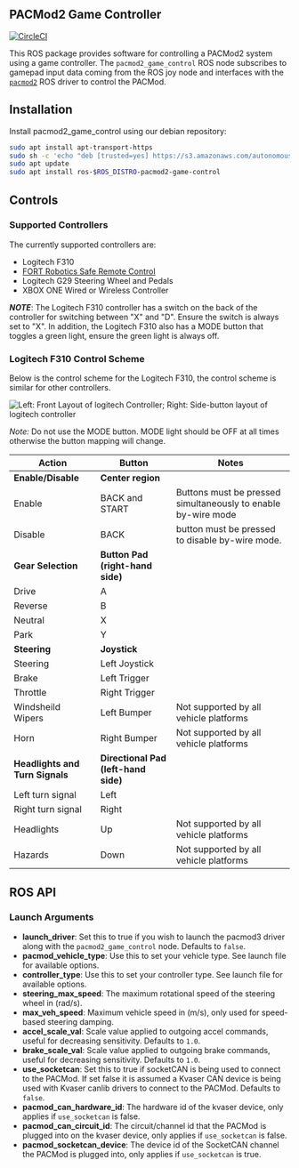 ## PACMod2 Game Controller ##

[![CircleCI](https://circleci.com/gh/astuff/pacmod2_game_control/tree/master.svg?style=svg)](https://circleci.com/gh/astuff/pacmod2_game_control/tree/master)

This ROS package provides software for controlling a PACMod2 system using a game controller.
The `pacmod2_game_control` ROS node subscribes to gamepad input data coming from the ROS joy node and interfaces with the [`pacmod2`](https://github.com/astuff/pacmod) ROS driver to control the PACMod.

## Installation

Install pacmod2_game_control using our debian repository:

```sh
sudo apt install apt-transport-https
sudo sh -c 'echo "deb [trusted=yes] https://s3.amazonaws.com/autonomoustuff-repo/ $(lsb_release -sc) main" > /etc/apt/sources.list.d/autonomoustuff-public.list'
sudo apt update
sudo apt install ros-$ROS_DISTRO-pacmod2-game-control
```

## Controls

### Supported Controllers

The currently supported controllers are:

- Logitech F310
- [FORT Robotics Safe Remote Control](https://autonomoustuff.com/products/fort-remote-control-system)
- Logitech G29 Steering Wheel and Pedals
- XBOX ONE Wired or Wireless Controller

***NOTE***: The Logitech F310 controller has a switch on the back of the controller for switching between "X" and "D".
Ensure the switch is always set to "X".
In addition, the Logitech F310 also has a MODE button that toggles a green light, ensure the green light is always off.

### Logitech F310 Control Scheme

Below is the control scheme for the Logitech F310, the control scheme is similar for other controllers.

![Left: Front Layout of logitech Controller; Right: Side-button layout of logitech controller
](/controller_img.png "controller_img.png")

*Note:* Do not use the MODE button. MODE light should be OFF at all times otherwise the button mapping will change.

| Action | Button | Notes |
| - | - | - |
| **Enable/Disable** | **Center region** | |
| Enable | BACK and START | Buttons must be pressed simultaneously to enable by-wire mode |
| Disable | BACK | button must be pressed to disable by-wire mode.|
| **Gear Selection** | **Button Pad (right-hand side)** | |
| Drive | A | |
| Reverse | B | |
| Neutral | X | |
| Park | Y | |
| **Steering** | **Joystick** | |
| Steering | Left Joystick | |
| Brake | Left Trigger | |
| Throttle | Right Trigger | |
| Windsheild Wipers | Left Bumper | Not supported by all vehicle platforms |
| Horn | Right Bumper | Not supported by all vehicle platforms |
| **Headlights and Turn Signals** | **Directional Pad (left-hand side)** | |
| Left turn signal | Left | |
| Right turn signal | Right | |
| Headlights | Up | Not supported by all vehicle platforms |
| Hazards | Down | Not supported by all vehicle platforms |

## ROS API

### Launch Arguments

- **launch_driver**: Set this to true if you wish to launch the pacmod3 driver along with the `pacmod2_game_control` node. Defaults to `false`.
- **pacmod_vehicle_type**: Use this to set your vehicle type. See launch file for available options.
- **controller_type**: Use this to set your controller type. See launch file for available options.
- **steering_max_speed**: The maximum rotational speed of the steering wheel in (rad/s).
- **max_veh_speed**: Maximum vehicle speed in (m/s), only used for speed-based steering damping.
- **accel_scale_val**: Scale value applied to outgoing accel commands, useful for decreasing sensitivity. Defaults to `1.0`.
- **brake_scale_val**: Scale value applied to outgoing brake commands, useful for decreasing sensitivity. Defaults to `1.0`.
- **use_socketcan**: Set this to true if socketCAN is being used to connect to the PACMod. If set false it is assumed a Kvaser CAN device is being used with Kvaser canlib drivers to connect to the PACMod. Defaults to `false`.
- **pacmod_can_hardware_id**: The hardware id of the kvaser device, only applies if `use_socketcan` is false.
- **pacmod_can_circuit_id**: The circuit/channel id that the PACMod is plugged into on the kvaser device, only applies if `use_socketcan` is false.
- **pacmod_socketcan_device**: The device id of the SocketCAN channel the PACMod is plugged into, only applies if `use_socketcan` is true.
